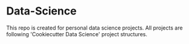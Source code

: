 # Data-Science
This repo is created for personal data science projects. All projects are following 'Cookiecutter Data Science' project structures.



